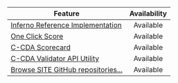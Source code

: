 | Feature | Availability
| --------------- | :-----------------------------:
| [Inferno Reference Implementation](https://inferno.healthit.gov/) | Available
| [One Click Score](https://oncprojectracking.healthit.gov/wiki/display/TechLabTU/ONC+One+Click+Scorecard)| Available
| [C-CDA Scorecard](https://site.healthit.gov/scorecard/) | Available
| [C-CDA Validator API Utility](https://james.healthit.gov/referenceccdaservice/swagger-ui.html#/reference-ccda-validation-controller)| Available
|[Browse SITE GitHub repositories...](https://github.com/onc-healthit) | Available
